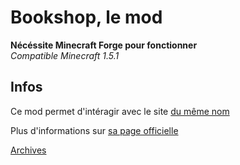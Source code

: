 <h1>Bookshop, le mod</h1>

<p><b>Nécéssite Minecraft Forge pour fonctionner</b><br/>
<i>Compatible Minecraft 1.5.1 </i></p>

<h2>Infos</h2>
<p>Ce mod permet d'intéragir avec le site <a href="http://bookshop.fr.nf">du même nom</a></p>
<p>Plus d'informations sur <a href="http://bookshop.fr.nf/mod/">sa page officielle</a></p>
<p><a href="http://bookshop.fr.nf/download/">Archives</a></p>
